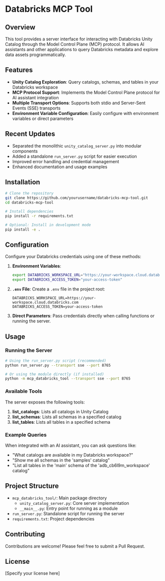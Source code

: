 # Databricks MCP Tool

## Overview
This tool provides a server interface for interacting with Databricks Unity Catalog through the Model Control Plane (MCP) protocol. It allows AI assistants and other applications to query Databricks metadata and explore data assets programmatically.

## Features
- **Unity Catalog Exploration**: Query catalogs, schemas, and tables in your Databricks workspace
- **MCP Protocol Support**: Implements the Model Control Plane protocol for AI assistant integration
- **Multiple Transport Options**: Supports both stdio and Server-Sent Events (SSE) transports
- **Environment Variable Configuration**: Easily configure with environment variables or direct parameters

## Recent Updates
- Separated the monolithic `unity_catalog_server.py` into modular components
- Added a standalone `run_server.py` script for easier execution
- Improved error handling and credential management
- Enhanced documentation and usage examples

## Installation
```bash
# Clone the repository
git clone https://github.com/yourusername/databricks-mcp-tool.git
cd databricks-mcp-tool

# Install dependencies
pip install -r requirements.txt

# Optional: Install in development mode
pip install -e .
```

## Configuration
Configure your Databricks credentials using one of these methods:

1. **Environment Variables**:
   ```bash
   export DATABRICKS_WORKSPACE_URL="https://your-workspace.cloud.databricks.com"
   export DATABRICKS_ACCESS_TOKEN="your-access-token"
   ```

2. **`.env` File**:
   Create a `.env` file in the project root:
   ```
   DATABRICKS_WORKSPACE_URL=https://your-workspace.cloud.databricks.com
   DATABRICKS_ACCESS_TOKEN=your-access-token
   ```

3. **Direct Parameters**:
   Pass credentials directly when calling functions or running the server.

## Usage

### Running the Server
```bash
# Using the run_server.py script (recommended)
python run_server.py --transport sse --port 8765

# Or using the module directly (if installed)
python -m mcp_databricks_tool --transport sse --port 8765
```

### Available Tools
The server exposes the following tools:

1. **list_catalogs**: Lists all catalogs in Unity Catalog
2. **list_schemas**: Lists all schemas in a specified catalog
3. **list_tables**: Lists all tables in a specified schema

### Example Queries
When integrated with an AI assistant, you can ask questions like:
- "What catalogs are available in my Databricks workspace?"
- "Show me all schemas in the 'samples' catalog"
- "List all tables in the 'main' schema of the 'adb_cb6l9m_workspace' catalog"

## Project Structure
- `mcp_databricks_tool/`: Main package directory
  - `unity_catalog_server.py`: Core server implementation
  - `__main__.py`: Entry point for running as a module
- `run_server.py`: Standalone script for running the server
- `requirements.txt`: Project dependencies

## Contributing
Contributions are welcome! Please feel free to submit a Pull Request.

## License
[Specify your license here]
